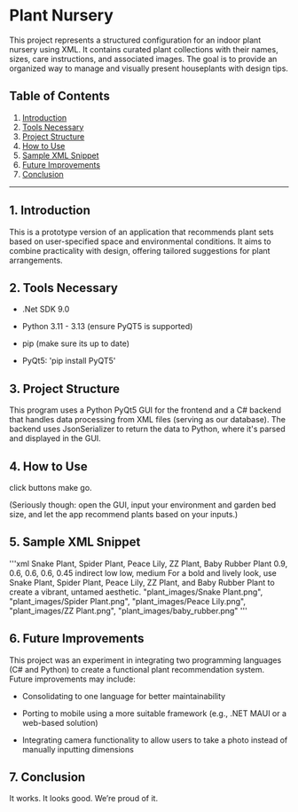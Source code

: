 # Plant Nursery

This project represents a structured configuration for an indoor plant nursery using XML. It contains curated plant collections with their names, sizes, care instructions, and associated images. The goal is to provide an organized way to manage and visually present houseplants with design tips.

## Table of Contents
1. [Introduction](#1-introduction)
2. [Tools Necessary](#2-tools-necessary)
3. [Project Structure](#3-project-structure)
4. [How to Use](#4-how-to-use)
5. [Sample XML Snippet](#5-sample-xml-snippet)
6. [Future Improvements](#6-future-improvements)
7. [Conclusion](#7-conclusion)

---

## 1. Introduction

This is a prototype version of an application that recommends plant sets based on user-specified space and environmental conditions. It aims to combine practicality with design, offering tailored suggestions for plant arrangements.

## 2. Tools Necessary

- .Net SDK 9.0
- Python 3.11 - 3.13 (ensure PyQT5 is supported)
- pip (make sure its up to date)

- PyQt5: 'pip install PyQT5'


## 3. Project Structure

This program uses a Python PyQt5 GUI for the frontend and a C# backend that handles data processing from XML files (serving as our database). The backend uses JsonSerializer to return the data to Python, where it's parsed and displayed in the GUI.

## 4. How to Use

click buttons make go.

(Seriously though: open the GUI, input your environment and garden bed size, and let the app recommend plants based on your inputs.)

## 5. Sample XML Snippet

'''xml
<Environment type="indoor">
    <collection number="0">
        <name>Snake Plant, Spider Plant, Peace Lily, ZZ Plant, Baby Rubber Plant</name>
        <length>0.9, 0.6, 0.6, 0.6, 0.45</length>
        <care>
            <light>indirect low</light>
            <water>low, medium</water>
            <designTip>For a bold and lively look, use Snake Plant, Spider Plant, Peace Lily, ZZ Plant, and Baby Rubber Plant to create a vibrant, untamed aesthetic.</designTip>
        </care>
        <image>"plant_images/Snake Plant.png", "plant_images/Spider Plant.png", "plant_images/Peace Lily.png", "plant_images/ZZ Plant.png", "plant_images/baby_rubber.png"</image>
    </collection>
</Environment>
'''

## 6. Future Improvements

This project was an experiment in integrating two programming languages (C# and Python) to create a functional plant recommendation system. Future improvements may include:

- Consolidating to one language for better maintainability

- Porting to mobile using a more suitable framework (e.g., .NET MAUI or a web-based solution)

- Integrating camera functionality to allow users to take a photo instead of manually inputting dimensions

## 7. Conclusion

It works. It looks good. We’re proud of it.
